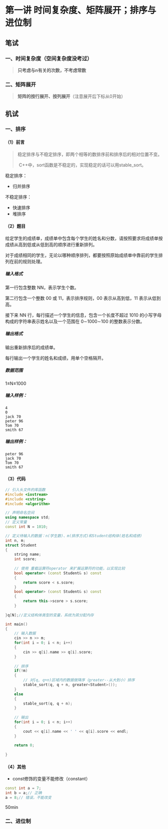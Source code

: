# 第一讲 时间复杂度、矩阵展开；排序与进位制



## 笔试

### 一、时间复杂度（空间复杂度没考过）

> **只考虑与n有关的次数，不考虑常数**



### 二、矩阵展开

> **矩阵的按行展开、按列展开**（注意展开后下标从0开始）



## 机试

### 一、排序

#### （1）前言

> ​	稳定排序与不稳定排序，即两个相等的数排序前和排序后的相对位置不变。
>
> ​	C++中，sort函数是不稳定的，实现稳定的话可以用stable_sort。

稳定排序：

- 归并排序

不稳定排序：

- 快速排序
- 堆排序



#### （2）题目

给定学生的成绩单，成绩单中包含每个学生的姓名和分数，请按照要求将成绩单按成绩从高到低或从低到高的顺序进行重新排列。

对于成绩相同的学生，无论以哪种顺序排列，都要按照原始成绩单中靠前的学生排列在前的规则处理。

##### 输入格式

第一行包含整数 NN，表示学生个数。

第二行包含一个整数 00 或 11，表示排序规则，00 表示从高到低，11 表示从低到高。

接下来 NN 行，每行描述一个学生的信息，包含一个长度不超过 1010 的小写字母构成的字符串表示姓名以及一个范围在 0∼1000∼100 的整数表示分数。

##### 输出格式

输出重新排序后的成绩单。

每行输出一个学生的姓名和成绩，用单个空格隔开。

##### 数据范围

1≤N≤1000

##### 输入样例：

```
4
0
jack 70
peter 96
Tom 70
smith 67
```

##### 输出样例：

```
peter 96
jack 70
Tom 70
smith 67
```



#### （3）代码

```c++
// 引入头文件的库函数
#include <iostream>
#include <cstring>
#include <algorithm>

// 声明命名空间
using namespace std;
// 定义常量
const int N = 1010;

// 定义待输入的数据：n(学生数)、m(排序方式)和Student结构体(姓名和成绩)
int n, m;
struct Student
{
    string name;
    int score;
    
    // 使用 重载运算符operator 来扩展运算符的功能，以实现比较
    bool operator< (const Student& s) const
    {
        return score < s.score;
    }
    bool operator> (const Student& s) const
    {
        return this->score > s.score;
    }
    
}q[N];//定义结构体类型的变量，系统为其分配内存

int main()
{
    // 输入数据
    cin >> n >> m;
    for(int i = 0; i < n; i++)
    {
        cin >> q[i].name >> q[i].score;
    }
    
    // 排序
    if(!m)
    {
        // 对[q, q+n)区域内的数据做降序（greater--从大到小）排序
        stable_sort(q, q + n, greater<Student>());
    }
    else
    {
        stable_sort(q, q + n);
    }
    
    // 输出
    for(int i = 0; i < n; i++)
    {
        cout << q[i].name << ' ' << q[i].score << endl;
    }
    
    return 0;
    
}

```



#### （4）其他

- const修饰的变量不能修改（constant）

```c++
const int a = 7;
int b = a;// 正确
a = 8;// 错误，不能改变
```



50min



### 二、进位制

